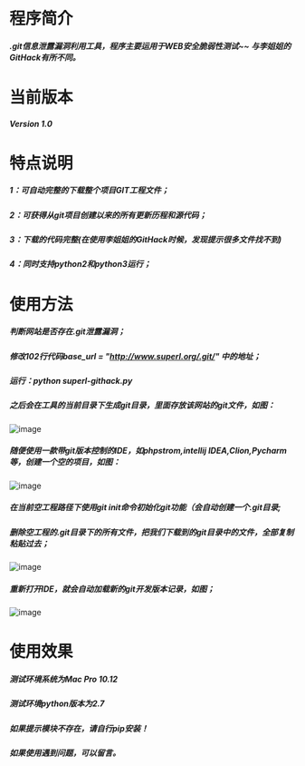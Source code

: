 # 程序简介
##### .git信息泄露漏洞利用工具，程序主要运用于WEB安全脆弱性测试~~ 与李姐姐的GitHack有所不同。

# 当前版本
##### Version 1.0
  
# 特点说明
#####  1：可自动完整的下载整个项目GIT工程文件；
#####  2：可获得从git项目创建以来的所有更新历程和源代码；
#####  3：下载的代码完整(在使用李姐姐的GitHack时候，发现提示很多文件找不到)
#####  4：同时支持python2和python3运行；

# 使用方法
##### 判断网站是否存在.git泄露漏洞；
##### 修改102行代码base_url = "http://www.superl.org/.git/" 中的地址；
##### 运行：python superl-githack.py
##### 之后会在工具的当前目录下生成git目录，里面存放该网站的git文件，如图：
![image](https://github.com/super-l/superl-githack/blob/master/test1.png)
##### 随便使用一款带git版本控制的IDE，如phpstrom,intellij IDEA,Clion,Pycharm等，创建一个空的项目，如图：
![image](https://github.com/super-l/superl-githack/blob/master/test2.png)
##### 在当前空工程路径下使用git init命令初始化git功能（会自动创建一个.git目录;
##### 删除空工程的.git目录下的所有文件，把我们下载到的git目录中的文件，全部复制粘贴过去；
![image](https://github.com/super-l/superl-githack/blob/master/test3.png)
##### 重新打开IDE，就会自动加载新的git开发版本记录，如图；
![image](https://github.com/super-l/superl-githack/blob/master/test4.png)



# 使用效果
##### 测试环境系统为Mac Pro 10.12
##### 测试环境python版本为2.7
##### 如果提示模块不存在，请自行pip安装！
##### 如果使用遇到问题，可以留言。